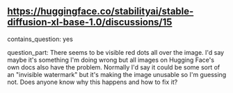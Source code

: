 ## https://huggingface.co/stabilityai/stable-diffusion-xl-base-1.0/discussions/15

contains_question: yes

question_part: There seems to be visible red dots all over the image. I'd say maybe it's something I'm doing wrong but all images on Hugging Face's own docs also have the problem. Normally I'd say it could be some sort of an "invisible watermark" but it's making the image unusable so I'm guessing not. Does anyone know why this happens and how to fix it?